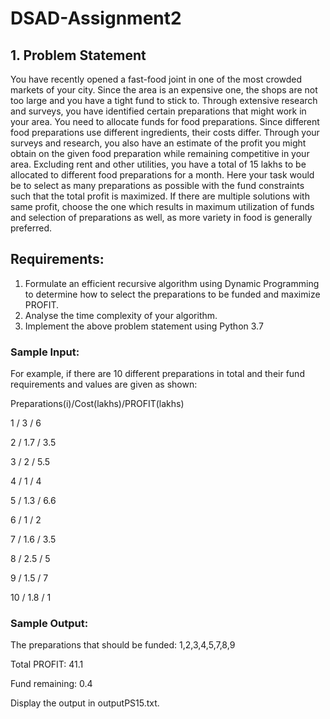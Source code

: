 # DSAD-Assignment2
## 1. Problem Statement
You have recently opened a fast-food joint in one of the most crowded markets of your city. Since
the area is an expensive one, the shops are not too large and you have a tight fund to stick to.
Through extensive research and surveys, you have identified certain preparations that might work in
your area. You need to allocate funds for food preparations. Since different food preparations use
different ingredients, their costs differ. Through your surveys and research, you also have an
estimate of the profit you might obtain on the given food preparation while remaining competitive in
your area. Excluding rent and other utilities, you have a total of 15 lakhs to be allocated to different
food preparations for a month. Here your task would be to select as many preparations as possible
with the fund constraints such that the total profit is maximized. If there are multiple solutions with
same profit, choose the one which results in maximum utilization of funds and selection of
preparations as well, as more variety in food is generally preferred.

## Requirements:
1. Formulate an efficient recursive algorithm using Dynamic Programming to determine how to
select the preparations to be funded and maximize PROFIT.
2. Analyse the time complexity of your algorithm.
3. Implement the above problem statement using Python 3.7

### Sample Input:
For example, if there are 10 different preparations in total and their fund requirements and values
are given as shown:

Preparations(i)/Cost(lakhs)/PROFIT(lakhs)

1 / 3 / 6

2 / 1.7 / 3.5

3 / 2 / 5.5

4 / 1 / 4

5 / 1.3 / 6.6

6 / 1 / 2

7 / 1.6 / 3.5

8 / 2.5 / 5

9 / 1.5 / 7

10 / 1.8 / 1


### Sample Output:
The preparations that should be funded: 1,2,3,4,5,7,8,9

Total PROFIT: 41.1

Fund remaining: 0.4

Display the output in outputPS15.txt.
